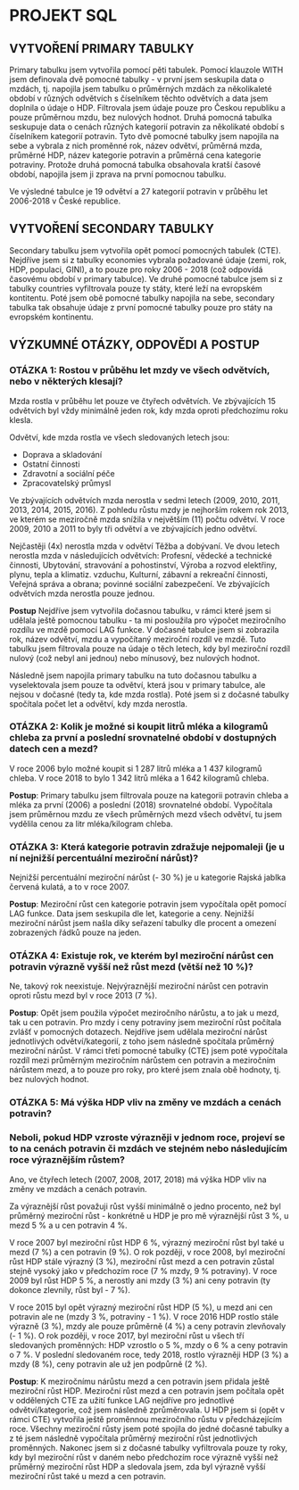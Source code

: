 # PROJEKT SQL

## VYTVOŘENÍ PRIMARY TABULKY

Primary tabulku jsem vytvořila pomocí pěti tabulek. Pomocí klauzole WITH jsem definovala dvě pomocné tabulky - v první jsem seskupila data o mzdách, tj. napojila jsem tabulku
o průměrných mzdách za několikaleté období v různých odvětvích s číselníkem těchto odvětvích a data jsem doplnila o údaje o HDP. Filtrovala jsem údaje pouze pro Českou republiku
a pouze průměrnou mzdu, bez nulových hodnot. Druhá pomocná tabulka seskupuje data o cenách různých kategorií potravin za několikaté období s číselníkem kategorií potravin. Tyto
dvě pomocné tabulky jsem napojila na sebe a vybrala z nich proměnné rok, název odvětví, průměrná mzda, průměrné HDP, název kategorie potravin a průměrná cena kategorie potraviny.
Protože druhá pomocná tabulka obsahovala kratší časové období, napojila jsem ji zprava na první pomocnou tabulku. 

Ve výsledné tabulce je 19 odvětví a 27 kategorií potravin v průběhu let 2006-2018 v České republice.

## VYTVOŘENÍ SECONDARY TABULKY

Secondary tabulku jsem vytvořila opět pomocí pomocných tabulek (CTE). Nejdříve jsem si z tabulky economies vybrala požadované údaje (zemi, rok, HDP, populaci, GINI), a to pouze
pro roky 2006 - 2018 (což odpovídá časovému období v primary tabulce). Ve druhé pomocné tabulce jsem si z tabulky countries vyfiltrovala pouze ty státy, které leží na evropském
kontitentu. Poté jsem obě pomocné tabulky napojila na sebe, secondary tabulka tak obsahuje údaje z první pomocné tabulky pouze pro státy na evropském kontinentu. 


## VÝZKUMNÉ OTÁZKY, ODPOVĚDI A POSTUP

### OTÁZKA 1: Rostou v průběhu let mzdy ve všech odvětvích, nebo v některých klesají?

Mzda rostla v průběhu let pouze ve čtyřech odvětvích. Ve zbývajících 15 odvětvích byl vždy minimálně jeden rok, kdy mzda oproti předchozímu roku klesla.

Odvětví, kde mzda rostla ve všech sledovaných letech jsou:
- Doprava a skladování
- Ostatní činnosti
- Zdravotní a sociální péče 
- Zpracovatelský průmysl

Ve zbývajících odvětvích mzda nerostla v sedmi letech (2009, 2010, 2011, 2013, 2014, 2015, 2016). 
Z pohledu růstu mzdy je nejhorším rokem rok 2013, ve kterém se meziročně mzda snížila v největším (11) počtu odvětví. 
V roce 2009, 2010 a 2011 to byly tři odvětví a ve zbývajících jedno odvětví.

Nejčastěji (4x) nerostla mzda v odvětví Těžba a dobývaní. 
Ve dvou letech nerostla mzda v následujících odvětvích: Profesní, vědecké a technické činnosti, Ubytování, stravování a pohostinství, 
Výroba a rozvod elektřiny, plynu, tepla a klimatiz. vzduchu, Kulturní, zábavní a rekreační činnosti, Veřejná správa a obrana; povinné sociální zabezpečení. 
Ve zbývajících odvětvích mzda nerostla pouze jednou.

**Postup**
Nejdříve jsem vytvořila dočasnou tabulku, v rámci které jsem si udělala ještě pomocnou tabulku - ta mi posloužila pro výpočet meziročního rozdílu ve mzdě pomocí LAG funkce. 
V dočasné tabulce jsem si zobrazila rok, název odvětví, mzdu a vypočítaný meziroční rozdíl ve mzdě. Tuto tabulku jsem filtrovala pouze na údaje o těch letech, 
kdy byl meziroční rozdíl nulový (což nebyl ani jednou) nebo mínusový, bez nulových hodnot.

Následně jsem napojila primary tabulku na tuto dočasnou tabulku a vyselektovala jsem pouze ta odvětví, která jsou v primary tabulce, ale nejsou v dočasné (tedy ta, kde mzda rostla).
Poté jsem si z dočasné tabulky spočítala počet let a odvětví, kdy mzda nerostla.

### OTÁZKA 2: Kolik je možné si koupit litrů mléka a kilogramů chleba za první a poslední srovnatelné období v dostupných datech cen a mezd?

V roce 2006 bylo možné koupit si 1 287 litrů mléka a 1 437 kilogramů chleba. V roce 2018 to bylo 1 342 litrů mléka a 1 642 kilogramů chleba.

**Postup**: 
Primary tabulku jsem filtrovala pouze na kategorii potravin chleba a mléka za první (2006) a poslední (2018) srovnatelné období. Vypočítala jsem průměrnou mzdu 
ze všech průměrných mezd všech odvětví, tu jsem vydělila cenou za litr mléka/kilogram chleba.

### OTÁZKA 3: Která kategorie potravin zdražuje nejpomaleji (je u ní nejnižší percentuální meziroční nárůst)?

Nejnižší percentuální meziroční nárůst (- 30 %) je u kategorie Rajská jablka červená kulatá, a to v roce 2007.

**Postup**: 
Meziroční růst cen kategorie potravin jsem vypočítala opět pomocí LAG funkce. Data jsem seskupila dle let, kategorie a ceny. Nejnižší meziroční nárůst jsem našla díky seřazení 
tabulky dle procent a omezení zobrazených řádků pouze na jeden.

### OTÁZKA 4: Existuje rok, ve kterém byl meziroční nárůst cen potravin výrazně vyšší než růst mezd (větší než 10 %)?

Ne, takový rok neexistuje. Nejvýraznější meziroční nárůst cen potravin oproti růstu mezd byl v roce 2013 (7 %).

**Postup**: 
Opět jsem použila výpočet meziročního nárůstu, a to jak u mezd, tak u cen potravin. Pro mzdy i ceny potraviny jsem meziroční růst počítala zvlášť v pomocných dotazech. 
Nejdříve jsem udělala meziroční nárůst jednotlivých odvětví/kategorií, z toho jsem následně spočítala průměrný meziroční nárůst.
V rámci třetí pomocné tabulky (CTE) jsem poté vypočítala rozdíl mezi průměrným meziročním nárůstem cen potravin a meziročním nárůstem mezd, a to pouze pro roky, 
pro které jsem znala obě hodnoty, tj. bez nulových hodnot.

### OTÁZKA 5: Má výška HDP vliv na změny ve mzdách a cenách potravin? 
### Neboli, pokud HDP vzroste výrazněji v jednom roce, projeví se to na cenách potravin či mzdách ve stejném nebo následujícím roce výraznějším růstem?

Ano, ve čtyřech letech (2007, 2008, 2017, 2018) má výška HDP vliv na změny ve mzdách a cenách potravin.

Za výraznější růst považuji růst vyšší minimálně o jedno procento, než byl průměrný meziroční růst - konkrétně u HDP je pro mě výraznější růst 3 %, u mezd 5 % a u cen potravin 4 %.

V roce 2007 byl meziroční růst HDP 6 %, výrazný meziroční růst byl také u mezd (7 %) a cen potravin (9 %). 
O rok později, v roce 2008, byl meziroční růst HDP stále výrazný (3 %), meziroční růst mezd a cen potravin zůstal stejně vysoký jako v předchozím roce (7 % mzdy, 9 % potraviny). 
V roce 2009 byl růst HDP 5 %, a nerostly ani mzdy (3 %) ani ceny potravin (ty dokonce zlevnily, růst byl - 7 %).

V roce 2015 byl opět výrazný meziroční růst HDP (5 %), u mezd ani cen potravin ale ne (mzdy 3 %, potraviny - 1 %). V roce 2016 HDP rostlo stále výrazně (3 %), 
mzdy ale pouze průměrně (4 %) a ceny potravin zlevňovaly (- 1 %). O rok později, v roce 2017, byl meziroční růst u všech tří sledovaných proměnných: HDP vzrostlo o 5 %, 
mzdy o 6 % a ceny potravin o 7 %. V poslední sledovaném roce, tedy 2018, rostlo výrazněji HDP (3 %) a mzdy (8 %), ceny potravin ale už jen podpůrně (2 %).

**Postup**: 
K meziročnímu nárůstu mezd a cen potravin jsem přidala ještě meziroční růst HDP. Meziroční růst mezd a cen potravin jsem počítala opět v oddělených CTE za užití funkce LAG 
nejdříve pro jednotlivé odvětví/kategorie, což jsem následně zprůměrovala. U HDP jsem si (opět v rámci CTE) vytvořila ještě proměnnou meziročního růstu v předcházejícím roce. 
Všechny meziroční růsty jsem poté spojila do jedné dočasné tabulky a z té jsem následně vypočítala průměrný meziroční růst jednotlivých proměnných. 
Nakonec jsem si z dočasné tabulky vyfiltrovala pouze ty roky, kdy byl meziroční růst v daném nebo předchozím roce výrazně vyšší než průměrný meziroční růst HDP 
a sledovala jsem, zda byl výrazně vyšší meziroční růst také u mezd a cen potravin.
